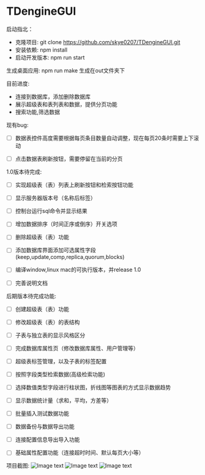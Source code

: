# TDengineGUI
启动指北：
- 克隆项目: git clone https://github.com/skye0207/TDengineGUI.git
- 安装依赖: npm install
- 启动开发版本: npm run start

生成桌面应用: 
npm run make 生成在out文件夹下

目前进度:
- 连接到数据库，添加删除数据库
- 展示超级表和表列表和数据，提供分页功能
- 搜索功能,筛选数据

现有bug:
- [ ] 数据表控件高度需要根据每页条目数量自动调整，现在每页20条时需要上下滚动
- [ ] 点击数据表刷新按钮，需要停留在当前的分页


1.0版本待完成:
- [ ] 实现超级表（表）列表上刷新按钮和检索按钮功能
- [ ] 显示服务器版本号（名称后标签）
- [ ] 控制台运行sql命令并显示结果
- [ ] 增加数据排序（时间正序或倒序）开关选项
- [ ] 删除超级表（表）功能
- [ ] 添加数据库界面添加可选属性字段(keep,update,comp,replica,quorum,blocks)
- [ ] 编译window,linux mac的可执行版本，并release 1.0
- [ ] 完善说明文档


后期版本待完成功能:
- [ ] 创建超级表（表）功能
- [ ] 修改超级表（表）的表结构
- [ ] 子表与独立表的显示风格区分
- [ ] 完成数据库属性页（修改数据库属性、用户管理等）
- [ ] 超级表标签管理，以及子表的标签配置
- [ ] 按照字段类型检索数据(高级检索功能)
- [ ] 选择数值类型字段进行柱状图，折线图等图表的方式显示数据趋势
- [ ] 显示数据统计量（求和，平均，方差等）
- [ ] 批量插入测试数据功能
- [ ] 数据备份与数据导出功能
- [ ] 连接配置信息导出导入功能
- [ ] 基础属性配置功能（连接超时时间、默认每页大小等）


项目截图:
![Image text](https://github.com/skye0207/TDengineGUI/blob/main/_img/8.45.08.png)
![Image text](https://github.com/skye0207/TDengineGUI/blob/main/_img/8.45.44.png)
![Image text](https://github.com/skye0207/TDengineGUI/blob/main/_img/8.46.06.png)